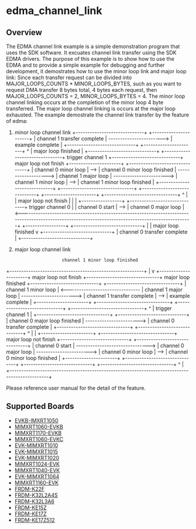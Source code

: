 # edma_channel_link

## Overview
The EDMA channel link example is a simple demonstration program that uses the SDK software.
It excuates channel link transfer using the SDK EDMA drivers.
The purpose of this example is to show how to use the EDMA and to provide a simple example for
debugging and further development, it demostrates how to use the minor loop link and major loop link:
Since each transfer request can be divided into MAJOR_LOOPS_COUNTS * MINOR_LOOPS_BYTES,
such as you want to request DMA transfer 8 bytes total, 4 bytes each request, then MAJOR_LOOPS_COUNTS = 2, MINOR_LOOPS_BYTES = 4.
The minor loop channel linking occurs at the completion of the minor loop 4 byte transferred.
The major loop channel linking is occurs at the major loop exhausted.
The example demostrate the channel link transfer by the feature of edma:
1. minor loop channel link
                                                                                                                   +-----------------------------+                          +----------------------+
                                                                                                                   | channel 1 transfer complete | -----------------------> |   example complete   |
                                                                                                                   +-----------------------------+                          +----------------------+
                                                                                                                     ^
                                                                                                                     | major loop finished
                                                                                                                     |
                        +-----------------------------+     +-------------------------------+  trigger channel 1   +-----------------------------+  major loop not finish   +----------------------+     +-------------------------------+
                        |    channel 0 minor loop     | --> | channel 0 minor loop finished | -------------------> |    channel 1 major loop     | -----------------------> | channel 1 minor loop | --> | channel 1 minor loop finished |
                        +-----------------------------+     +-------------------------------+                      +-----------------------------+                          +----------------------+     +-------------------------------+
                          ^                                                                                                                                                                                |
                          | major loop not finish                                                                                                                                                          |
                          |                                                                                                                                                                                |
+-----------------+     +-----------------------------+      trigger channel 0                                                                                                                             |
| channel 0 start | --> |    channel 0 major loop     | <--------------------------------------------------------------------------------------------------------------------------------------------------+
+-----------------+     +-----------------------------+
                          |
                          | major loop finished
                          v
                        +-----------------------------+
                        | channel 0 transfer complete |
                        +-----------------------------+

2. major loop channel link

                         channel 1 minor loop finished
  +---------------------------------------------------------+
  |                                                         v
+----------------------+  major loop not finish           +-------------------------------+  major loop finished     +-----------------------------+     +-------------------------------+
| channel 1 minor loop | <------------------------------- |     channel 1 major loop      | -----------------------> | channel 1 transfer complete | --> |       example complete        |
+----------------------+                                  +-------------------------------+                          +-----------------------------+     +-------------------------------+
                                                            ^
                                                            | trigger channel 1
                                                            |
                                                          +-------------------------------+                          +-----------------------------+
                                                          | channel 0 major loop finished | -----------------------> | channel 0 transfer complete |
                                                          +-------------------------------+                          +-----------------------------+
                                                            ^
                                                            |
                                                            |
+----------------------+                                  +-------------------------------+  major loop not finish   +-----------------------------+     +-------------------------------+
|   channel 0 start    | -------------------------------> |     channel 0 major loop      | -----------------------> |    channel 0 minor loop     | --> | channel 0 minor loop finished |
+----------------------+                                  +-------------------------------+                          +-----------------------------+     +-------------------------------+
                                                            ^                                                                                              |
                                                            +----------------------------------------------------------------------------------------------+


Please reference user manual for the detail of the feature.

## Supported Boards
- [EVKB-IMXRT1050](../../../_boards/evkbimxrt1050/driver_examples/edma/channel_link/example_board_readme.md)
- [MIMXRT1060-EVKB](../../../_boards/evkbmimxrt1060/driver_examples/edma/channel_link/example_board_readme.md)
- [MIMXRT1170-EVKB](../../../_boards/evkbmimxrt1170/driver_examples/edma/channel_link/example_board_readme.md)
- [MIMXRT1060-EVKC](../../../_boards/evkcmimxrt1060/driver_examples/edma/channel_link/example_board_readme.md)
- [EVK-MIMXRT1010](../../../_boards/evkmimxrt1010/driver_examples/edma/channel_link/example_board_readme.md)
- [EVK-MIMXRT1015](../../../_boards/evkmimxrt1015/driver_examples/edma/channel_link/example_board_readme.md)
- [EVK-MIMXRT1020](../../../_boards/evkmimxrt1020/driver_examples/edma/channel_link/example_board_readme.md)
- [MIMXRT1024-EVK](../../../_boards/evkmimxrt1024/driver_examples/edma/channel_link/example_board_readme.md)
- [MIMXRT1040-EVK](../../../_boards/evkmimxrt1040/driver_examples/edma/channel_link/example_board_readme.md)
- [EVK-MIMXRT1064](../../../_boards/evkmimxrt1064/driver_examples/edma/channel_link/example_board_readme.md)
- [MIMXRT1160-EVK](../../../_boards/evkmimxrt1160/driver_examples/edma/channel_link/example_board_readme.md)
- [FRDM-K22F](../../../_boards/frdmk22f/driver_examples/edma/channel_link/example_board_readme.md)
- [FRDM-K32L2A4S](../../../_boards/frdmk32l2a4s/driver_examples/edma/channel_link/example_board_readme.md)
- [FRDM-K32L3A6](../../../_boards/frdmk32l3a6/driver_examples/edma/channel_link/example_board_readme.md)
- [FRDM-KE15Z](../../../_boards/frdmke15z/driver_examples/edma/channel_link/example_board_readme.md)
- [FRDM-KE17Z](../../../_boards/frdmke17z/driver_examples/edma/channel_link/example_board_readme.md)
- [FRDM-KE17Z512](../../../_boards/frdmke17z512/driver_examples/edma/channel_link/example_board_readme.md)
